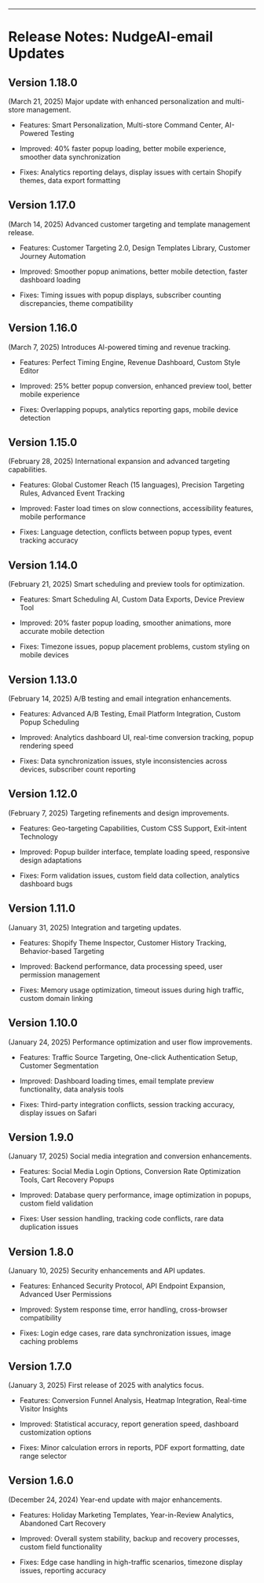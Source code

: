 ---

# Release Notes: NudgeAI-email Updates

## Version 1.18.0
(March 21, 2025) Major update with enhanced personalization and multi-store management.

- Features: Smart Personalization, Multi-store Command Center, AI-Powered Testing

- Improved: 40% faster popup loading, better mobile experience, smoother data synchronization

- Fixes: Analytics reporting delays, display issues with certain Shopify themes, data export formatting

## Version 1.17.0
(March 14, 2025) Advanced customer targeting and template management release.

- Features: Customer Targeting 2.0, Design Templates Library, Customer Journey Automation

- Improved: Smoother popup animations, better mobile detection, faster dashboard loading

- Fixes: Timing issues with popup displays, subscriber counting discrepancies, theme compatibility

## Version 1.16.0
(March 7, 2025) Introduces AI-powered timing and revenue tracking.

- Features: Perfect Timing Engine, Revenue Dashboard, Custom Style Editor

- Improved: 25% better popup conversion, enhanced preview tool, better mobile experience

- Fixes: Overlapping popups, analytics reporting gaps, mobile device detection

## Version 1.15.0
(February 28, 2025) International expansion and advanced targeting capabilities.

- Features: Global Customer Reach (15 languages), Precision Targeting Rules, Advanced Event Tracking

- Improved: Faster load times on slow connections, accessibility features, mobile performance

- Fixes: Language detection, conflicts between popup types, event tracking accuracy

## Version 1.14.0
(February 21, 2025) Smart scheduling and preview tools for optimization.

- Features: Smart Scheduling AI, Custom Data Exports, Device Preview Tool

- Improved: 20% faster popup loading, smoother animations, more accurate mobile detection

- Fixes: Timezone issues, popup placement problems, custom styling on mobile devices

## Version 1.13.0
(February 14, 2025) A/B testing and email integration enhancements.

- Features: Advanced A/B Testing, Email Platform Integration, Custom Popup Scheduling

- Improved: Analytics dashboard UI, real-time conversion tracking, popup rendering speed

- Fixes: Data synchronization issues, style inconsistencies across devices, subscriber count reporting

## Version 1.12.0
(February 7, 2025) Targeting refinements and design improvements.

- Features: Geo-targeting Capabilities, Custom CSS Support, Exit-intent Technology

- Improved: Popup builder interface, template loading speed, responsive design adaptations

- Fixes: Form validation issues, custom field data collection, analytics dashboard bugs

## Version 1.11.0
(January 31, 2025) Integration and targeting updates.

- Features: Shopify Theme Inspector, Customer History Tracking, Behavior-based Targeting

- Improved: Backend performance, data processing speed, user permission management

- Fixes: Memory usage optimization, timeout issues during high traffic, custom domain linking

## Version 1.10.0
(January 24, 2025) Performance optimization and user flow improvements.

- Features: Traffic Source Targeting, One-click Authentication Setup, Customer Segmentation

- Improved: Dashboard loading times, email template preview functionality, data analysis tools

- Fixes: Third-party integration conflicts, session tracking accuracy, display issues on Safari

## Version 1.9.0
(January 17, 2025) Social media integration and conversion enhancements.

- Features: Social Media Login Options, Conversion Rate Optimization Tools, Cart Recovery Popups

- Improved: Database query performance, image optimization in popups, custom field validation

- Fixes: User session handling, tracking code conflicts, rare data duplication issues

## Version 1.8.0
(January 10, 2025) Security enhancements and API updates.

- Features: Enhanced Security Protocol, API Endpoint Expansion, Advanced User Permissions

- Improved: System response time, error handling, cross-browser compatibility

- Fixes: Login edge cases, rare data synchronization issues, image caching problems

## Version 1.7.0
(January 3, 2025) First release of 2025 with analytics focus.

- Features: Conversion Funnel Analysis, Heatmap Integration, Real-time Visitor Insights

- Improved: Statistical accuracy, report generation speed, dashboard customization options

- Fixes: Minor calculation errors in reports, PDF export formatting, date range selector

## Version 1.6.0
(December 24, 2024) Year-end update with major enhancements.

- Features: Holiday Marketing Templates, Year-in-Review Analytics, Abandoned Cart Recovery

- Improved: Overall system stability, backup and recovery processes, custom field functionality

- Fixes: Edge case handling in high-traffic scenarios, timezone display issues, reporting accuracy